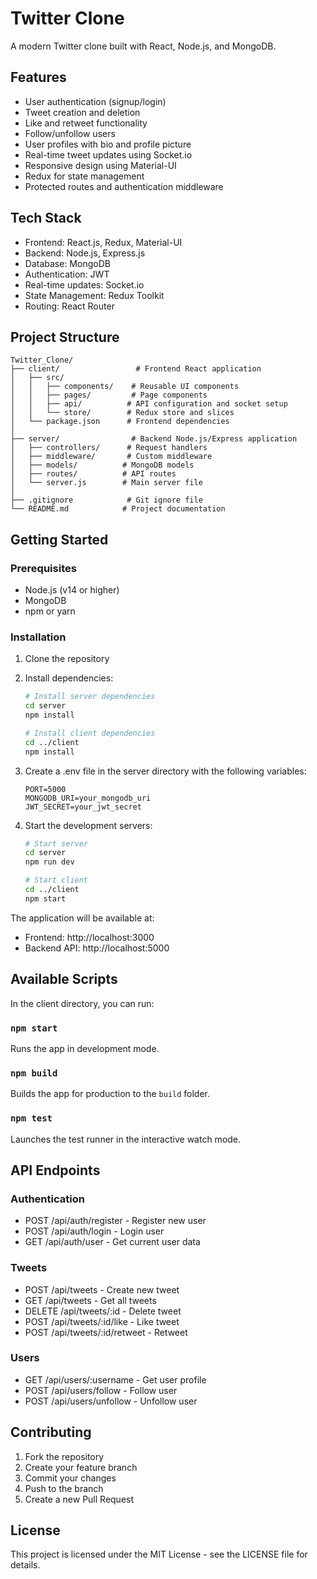 # Twitter Clone

A modern Twitter clone built with React, Node.js, and MongoDB.

## Features
- User authentication (signup/login)
- Tweet creation and deletion
- Like and retweet functionality
- Follow/unfollow users
- User profiles with bio and profile picture
- Real-time tweet updates using Socket.io
- Responsive design using Material-UI
- Redux for state management
- Protected routes and authentication middleware

## Tech Stack
- Frontend: React.js, Redux, Material-UI
- Backend: Node.js, Express.js
- Database: MongoDB
- Authentication: JWT
- Real-time updates: Socket.io
- State Management: Redux Toolkit
- Routing: React Router

## Project Structure
```
Twitter_Clone/
├── client/                 # Frontend React application
│   ├── src/
│   │   ├── components/    # Reusable UI components
│   │   ├── pages/         # Page components
│   │   ├── api/          # API configuration and socket setup
│   │   └── store/        # Redux store and slices
│   └── package.json      # Frontend dependencies
│
├── server/                # Backend Node.js/Express application
│   ├── controllers/      # Request handlers
│   ├── middleware/       # Custom middleware
│   ├── models/          # MongoDB models
│   ├── routes/          # API routes
│   └── server.js        # Main server file
│
├── .gitignore            # Git ignore file
└── README.md            # Project documentation
```

## Getting Started

### Prerequisites
- Node.js (v14 or higher)
- MongoDB
- npm or yarn

### Installation

1. Clone the repository
2. Install dependencies:
   ```bash
   # Install server dependencies
   cd server
   npm install

   # Install client dependencies
   cd ../client
   npm install
   ```

3. Create a .env file in the server directory with the following variables:
   ```
   PORT=5000
   MONGODB_URI=your_mongodb_uri
   JWT_SECRET=your_jwt_secret
   ```

4. Start the development servers:
   ```bash
   # Start server
   cd server
   npm run dev

   # Start client
   cd ../client
   npm start
   ```

The application will be available at:
- Frontend: http://localhost:3000
- Backend API: http://localhost:5000

## Available Scripts

In the client directory, you can run:

### `npm start`
Runs the app in development mode.

### `npm build`
Builds the app for production to the `build` folder.

### `npm test`
Launches the test runner in the interactive watch mode.

## API Endpoints

### Authentication
- POST /api/auth/register - Register new user
- POST /api/auth/login - Login user
- GET /api/auth/user - Get current user data

### Tweets
- POST /api/tweets - Create new tweet
- GET /api/tweets - Get all tweets
- DELETE /api/tweets/:id - Delete tweet
- POST /api/tweets/:id/like - Like tweet
- POST /api/tweets/:id/retweet - Retweet

### Users
- GET /api/users/:username - Get user profile
- POST /api/users/follow - Follow user
- POST /api/users/unfollow - Unfollow user

## Contributing
1. Fork the repository
2. Create your feature branch
3. Commit your changes
4. Push to the branch
5. Create a new Pull Request

## License
This project is licensed under the MIT License - see the LICENSE file for details.
